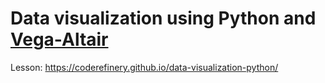 # Data visualization using Python and [Vega-Altair](https://altair-viz.github.io/)

Lesson: https://coderefinery.github.io/data-visualization-python/
